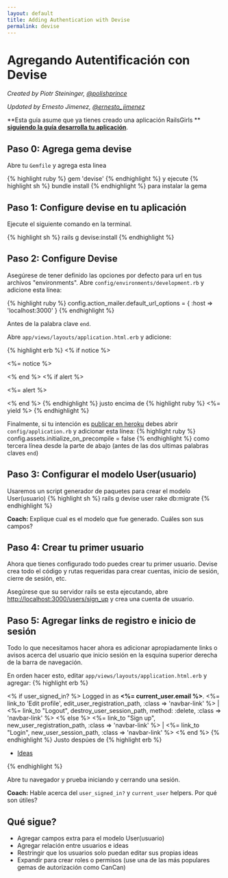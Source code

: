 ```yaml
---
layout: default
title: Adding Authentication with Devise
permalink: devise
---
```


# Agregando Autentificación con Devise

*Created by Piotr Steininger, [@polishprince](https://twitter.com/polishprince)*

*Updated by Ernesto Jimenez, [@ernesto_jimenez](https://twitter.com/ernesto_jimenez)*

**Esta guía asume que ya tienes creado una aplicación RailsGirls ** [**siguiendo la guía desarrolla tu aplicación**](/app).


## Paso 0: Agrega gema devise

Abre tu `Gemfile` y agrega esta linea

{% highlight ruby %}
gem 'devise'
{% endhighlight %}
y ejecute
{% highlight sh %}
bundle install
{% endhighlight %}
para instalar la gema

## Paso 1: Configure devise en tu aplicación

Ejecute el siguiente comando en la terminal.

{% highlight sh %}
rails g devise:install
{% endhighlight %}


## Paso 2: Configure Devise

Asegúrese de tener definido las opciones por defecto para url en tus archivos "environments". Abre `config/environments/development.rb` y adicione esta línea:

{% highlight ruby %}
   config.action_mailer.default_url_options = { :host => 'localhost:3000' }
{% endhighlight %}

Antes de la palabra clave `end`.

Abre `app/views/layouts/application.html.erb` y adicione:

{% highlight erb %}
<% if notice %>
  <p class="alert alert-notice"><%= notice %></p>
<% end %>
<% if alert %>
  <p class="alert alert-error"><%= alert %></p>
<% end %>
{% endhighlight %}
justo encima de
{% highlight ruby %}
   <%= yield %>
{% endhighlight %}

Finalmente, si tu intención es [publicar en heroku](/heroku) debes abrir `config/application.rb` y adicionar esta línea:
{% highlight ruby %}
  config.assets.initialize_on_precompile = false
{% endhighlight %}
como tercera línea desde la parte de abajo (antes de las dos ultimas palabras claves `end`)

## Paso 3: Configurar el modelo User(usuario)

Usaremos un script generador de paquetes para crear el modelo User(usuario)
{% highlight sh %}
   rails g devise user
   rake db:migrate
{% endhighlight %}

**Coach:** Explique cual es el modelo que fue generado. Cuáles son sus campos?


## Paso 4: Crear tu primer usuario

Ahora que tienes configurado todo puedes crear tu primer usuario. Devise crea todo el código y rutas requeridas para crear cuentas, inicio de sesión, cierre de sesión, etc.

Asegúrese que su servidor rails se esta ejecutando, abre [http://localhost:3000/users/sign_up](http://localhost:3000/users/sign_up) y crea una cuenta de usuario.


## Paso 5: Agregar links de registro e inicio de sesión

Todo lo que necesitamos hacer ahora es adicionar apropiadamente links o avisos acerca del usuario que inicio sesión en la esquina superior derecha de la barra de navegación.

En orden hacer esto, editar `app/views/layouts/application.html.erb` y agregar:
{% highlight erb %}
<p class="navbar-text pull-right">
<% if user_signed_in? %>
  Logged in as <strong><%= current_user.email %></strong>.
  <%= link_to 'Edit profile', edit_user_registration_path, :class => 'navbar-link' %> |
  <%= link_to "Logout", destroy_user_session_path, method: :delete, :class => 'navbar-link'  %>
<% else %>
  <%= link_to "Sign up", new_user_registration_path, :class => 'navbar-link'  %> |
  <%= link_to "Login", new_user_session_path, :class => 'navbar-link'  %>
<% end %>
{% endhighlight %}
Justo despúes de
{% highlight erb %}
<ul class="nav">
  <li class="active"><a href="/ideas">Ideas</a></li>
</ul>
{% endhighlight %}


Abre tu navegador y prueba iniciando y cerrando una sesión.

**Coach:** Hable acerca del `user_signed_in?` y `current_user` helpers. Por qué son útiles?

## Qué sigue?

* Agregar campos extra para el modelo User(usuario)
* Agregar relación entre usuarios e ideas
* Restringir que los usuarios solo puedan editar sus propias ideas
* Expandir para crear roles o permisos (use una de las más populares gemas de autorización como CanCan)
